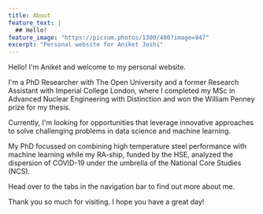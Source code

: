 ```yaml
---
title: About
feature_text: |
  ## Hello!
feature_image: "https://picsum.photos/1300/400?image=947"
excerpt: "Personal website for Aniket Joshi"
---
```


Hello! I'm Aniket and welcome to my personal website. 

I'm a PhD Researcher with The Open University and a former Research Assistant with Imperial College London, where I completed my MSc in Advanced Nuclear Engineering with Distinction and won the William Penney prize for my thesis. 

Currently, I'm looking for opportunities that leverage innovative approaches to solve challenging problems in data science and machine learning.

My PhD focussed on combining high temperature steel performance with machine learning while my RA-ship, funded by the HSE, analyzed the dispersion of COVID-19 under the umbrella of the National Core Studies (NCS).

Head over to the tabs in the navigation bar to find out more about me.

Thank you so much for visiting. I hope you have a great day!